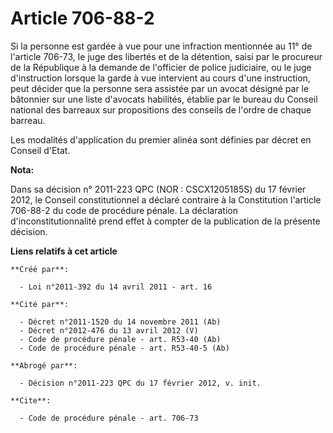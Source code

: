 # Article 706-88-2

Si la personne est gardée à vue pour une infraction mentionnée au 11° de l'article 706-73, le juge des libertés et de la
détention, saisi par le procureur de la République à la demande de l'officier de police judiciaire, ou le juge d'instruction
lorsque la garde à vue intervient au cours d'une instruction, peut décider que la personne sera assistée par un avocat
désigné par le bâtonnier sur une liste d'avocats habilités, établie par le bureau du Conseil national des barreaux sur
propositions des conseils de l'ordre de chaque barreau. 

Les modalités d'application du premier alinéa sont définies par décret en Conseil d'Etat.

**Nota:**

Dans sa décision n° 2011-223 QPC (NOR : CSCX1205185S) du 17 février 2012, le Conseil constitutionnel a déclaré contraire à la
Constitution l'article 706-88-2 du code de procédure pénale. La déclaration d'inconstitutionnalité prend effet à compter de
la publication de la présente décision.

**Liens relatifs à cet article**

	**Créé par**:

	  - Loi n°2011-392 du 14 avril 2011 - art. 16

	**Cité par**:

	  - Décret n°2011-1520 du 14 novembre 2011 (Ab)
	  - Décret n°2012-476 du 13 avril 2012 (V)
	  - Code de procédure pénale - art. R53-40 (Ab)
	  - Code de procédure pénale - art. R53-40-5 (Ab)

	**Abrogé par**:

	  - Décision n°2011-223 QPC du 17 février 2012, v. init.

	**Cite**:

	  - Code de procédure pénale - art. 706-73
